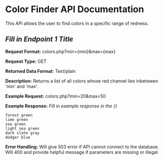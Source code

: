 # Color Finder API Documentation
This API allows the user to find colors
in a specific range of redness.

## *Fill in Endpoint 1 Title*
**Request Format:** colors.php?min={min}&max={max}

**Request Type:** GET

**Returned Data Format**: Text/plain

**Description:** Returns a list of all colors
whose red channel lies inbetween 'min' and 'max'.

**Example Request:** colors.php?min=20&max=50

**Example Response:**
*Fill in example response in the {}*

  ```
forest green
lime green
sea green
light sea green
dark slate gray
dodger blue
  ```

**Error Handling:**
Will give 503 error if API cannot connect to the database.
Will 400 and provide helpful message if parameters are missing or illegal.
